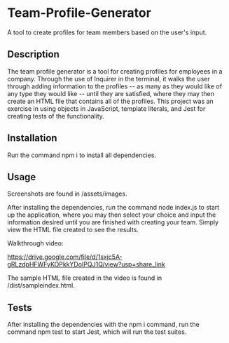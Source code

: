 # Team-Profile-Generator
A tool to create profiles for team members based on the user's input.

## Description

The team profile generator is a tool for creating profiles for employees in a company. Through the use of Inquirer in the terminal, it walks the user through adding information to the profiles -- as many as they would like of any type they would like -- until they are satisfied, where they may then create an HTML file that contains all of the profiles. This project was an exercise in using objects in JavaScript, template literals, and Jest for creating tests of the functionality.

## Installation

Run the command npm i to install all dependencies. 

## Usage
Screenshots are found in /assets/images. 

After installing the dependencies, run the command node index.js to start up the application, where you may then select your choice and input the information desired until you are finished with creating your team. Simply view the HTML file created to see the results.

Walkthrough video:

https://drive.google.com/file/d/1sxjc5A-gRLzdpHFWFyKOPkkYDoIPQJ1Q/view?usp=share_link

The sample HTML file created in the video is found in /dist/sampleindex.html.

## Tests

After installing the dependencies with the npm i command, run the command npm test to start Jest, which will run the test suites.

